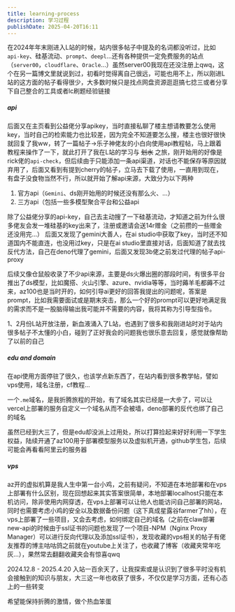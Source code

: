 ```yaml
---
title: learning-process
description: 学习过程
publishDate: 2025-04-20T16:11
---
```


在2024年年末刚进入L站的时候，站内很多帖子中提及的名词都没听过，比如`api-key`、硅基流动、`prompt`、`deepl`...还有各种提供一定免费服务的站点（`server00`，`cloudflare`、`Oracle`...）虽然server00我现在还没注册上qwq，这个在另一篇博文里就说到过，初看时觉得离自己很远，可能也用不上，所以刚进L站的这方面的帖子看得很少，大多数时候只是找点网盘资源逛逛搞七捻三或者分享下自己整合的工具或者lc刷题经验链接

##### api

后面又在主页看到公益佬分享apikey，当时直接私聊了楼主想请教要怎么使用key，当时自己的检索能力也比较差，因为完全不知道要怎么搜，楼主也很好很快就回复了我ww，转了一篇帖子->乐子神佬友的小白向使用api教程帖，马上跟着教程来操作了一下，就此打开了我在L站的学习与 ~~划水~~ 之旅，刚开始用的好像是rick佬的`api-check`，但后续由于只能添加一条api渠道，对话也不能保存等原因就弃用了，后面又看到有提到cherry的帖子，立马去下载了使用，一直用到现在，有盘子没食物当然不行，所以就开始了解api来源，大致分为以下两种
1. 官方api（`Gemini`、ds刚开始用的时候还没有那么火、...）
2. 三方api（包括一些多模型聚合平台和公益api

除了公益佬分享的api-key，自己去主动搜了一下硅基流动，才知道之前为什么很多佬友会发一堆硅基的key出来了，注册或邀请会送14r赠金（之前攒的一些赠金还没用完...）
后面又发现了gemini大善人，在ai studio中获取了key，当时还不知道国内不能直连，也没用过key，只是在ai studio里直接对话，后面知道了就去找反代方法，自己在deno代理了gemini，后面又发现3b佬之前发过代理的帖子api-proxy

后续又像仓鼠般收录了不少api来源，主要是ds火爆出圈的那段时间，有很多平台推出了ds模型，比如魔搭、火山引擎、azure、nvidia等等，当时薅羊毛都薅不过来，az100也是当时开的，如何引导ai更好的回答我提出的问题呢，答案是prompt，比如我需要面试或是期末突击，那么一个好的prompt可以更好地满足我的需求而不是一股脑得输出我可能并不需要的内容，我将其称为引导型指令。

1、2月份L站开放注册，新血液涌入了L站，也遇到了很多和我刚进站时对于站内很多帖子不太懂的小白，碰到了正好我会的问题我也很乐意去回复，感觉就像帮助了以前的自己


##### edu and domain

在api使用方面停驻了很久，也该学点新东西了，在站内看到很多教学帖，譬如vps使用，域名注册，cf教程...

一个`.me`域名，是我折腾旅程的开始，有了域名其实已经是一大步了，可以让vercel上部署的服务自定义一个域名从而不会被墙，deno部署的反代也绑了自己的域名

虽然已经到大三了，但是edu却没派上过用处，所以打算捡起来好好利用一下学生权益，陆续开通了az100用于部署模型服务以及虚拟机开通，github学生包，后续可能会再看看阿里云的服务器

##### vps
az开的虚拟机算是我人生中第一台小鸡，之前有疑问，不知道在本地部署和在vps上部署有什么区别，现在回想起来其实答案很简单，本地部署localhost只能在本机访问，除非使用内网穿透，在vps上部署可以让他人也能访问自己部署的网站，同时也需要考虑小鸡的安全以及数据备份问题（这下真成星露谷farmer了hh），在vps上部署了一些项目，又会去考虑，如何绑定自己的域名（之前在claw部署new-api的时候由于ssl证书的问题也发现了一个项目-NPM（Nginx Proxy Manager）可以进行反向代理以及添加ssl证书），发现收藏的vps相关的帖子有佬友推荐的博主咕咕鸽之前就在youtube上关注了，也收藏了博客（收藏夹常年吃灰...），果然常去翻翻收藏夹会有惊喜qwq

2024.12.8 - 2025.4.20
入站一百余天了，让我探索或是认识到了很多平时没有机会接触到的知识与朋友，大三这一年也收获了很多，不仅仅是学习方面，还有心态上的一些转变

希望能保持折腾的激情，做个热血笨蛋